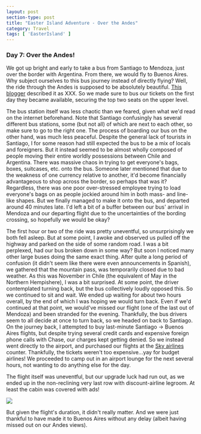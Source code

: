 ```yaml
---
layout: post
section-type: post
title: "Easter Island Adventure - Over the Andes"
category: Travel
tags: [ 'EasterIsland' ]
---
```


### Day 7: Over the Andes!

We got up bright and early to take a bus from Santiago to Mendoza, just over the border
with Argentina. From there, we would fly to Buenos Aires. Why subject ourselves to
this bus journey instead of directly flying? Well, the ride through the Andes
is supposed to be absolutely beautiful.
[This blogger](http://weekendblitz.com/bus-ride-andes-santiago-mendoza)
described it as XXX.
So we made sure to bus our tickets on the first day they became available,
securing the top two seats on the upper level.

The bus station itself was less chaotic than we feared, given what we'd
read on the internet beforehand. Note that Santiago confusingly has several
different bus stations, some (but not all) of which are next to each other, so
make sure to go to the right one. The process of boarding our bus on the other hand,
was much less peaceful. Despite the general lack of tourists in Santiago, I for some
reason had still expected the bus to be a mix of locals and foreigners. But it
instead seemed to be almost wholly composed of people moving their entire
worldly possessions between Chile and Argentina. There was massive chaos in trying
to get everyone's bags, boxes, suitcases, etc. onto the bus. Someone later
mentioned that due to the weakness of one currency relative to another, it'd become
financially advantageous to shop across the border, so perhaps that was it?
Regardless, there was one poor over-stressed employee trying to load everyone's bags
on as people jockied around him in both mass- and line-like shapes.
But we finally managed to make it onto the bus, and departed around 40
minutes late. I'd left a bit of a buffer between our bus' arrival in Mendoza and
our departing flight due to the uncertainties of the bording crossing, so hopefully
we would be okay?

The first hour or two of the ride was pretty uneventful, so unsurprisingly we both
fell asleep. But at some point, I awoke and observed us pulled off the highway and parked on the
side of some random road. I was a bit perplexed, had our bus broken down in some way?
But soon I noticed many other large buses doing the same exact thing. After quite a long
period of confusion (it didn't seem like there were even announcements in Spanish), we
gathered that the mountain pass,
[](XX)
was temporarily closed due to bad weather. As this was November in Chile (the equivalent of
May in the Northern Hempishere), I was a bit surprised. At some point, the driver contemplated
turning back, but the bus collectively loudly opposed this. So we continued to sit and wait.
We ended up waiting for about two hours overall, by the end of which I was hoping we would turn
back. Even if we'd continued at that point, we would've missed our flight (one of the last out
of Mendoza) and been stranded for the evening. Thankfully, the bus drivers seem to all decide
at once to turn back, so we headed on back to Santiago. On the journey back, I attempted
to buy last-minute Santiago -> Buenos Aires flights, but despite trying several credit cards and
expensive foreign phone calls with Chase, our charges kept getting denied. So we instead
went directly to the airport, and purchased our flights at the
[Sky airlines](XX)
counter. Thankfully, the tickets weren't too expensive...yay for budget airlines! We proceeded
to camp out in an airport lounge for the next several hours, not wanting to do anything
else for the day.

The flight itself was uneventful, but our upgrade luck had run out, as we ended up in the
non-reclining very last row with discount-airline legroom. At least the cabin was covered
with ads!

![](XX)

But given the flight's duration, it didn't really matter. And we were just thankful to have
made it to Buenos Aires without any delay (albeit having missed out on our Andes views).
